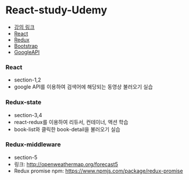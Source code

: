 # React-study-Udemy

- [강의 링크](https://www.udemy.com/react-redux-korean/learn/v4/overview)
- [React](https://reactjs.org/docs/hello-world.html)
- [Redux](http://redux.js.org/)
- [Bootstrap](http://getbootstrap.com/)
- [GoogleAPI](https://console.developers.google.com/)

### React 
- section-1,2
- google API를 이용하여 검색어에 해당되는 동영상 불러오기 실습

### Redux-state
- section-3,4
- react-redux를 이용하여 리듀서, 컨테이너, 액션 학습
- book-list와 클릭한 book-detail을 불러오기 실습

### Redux-middleware
- section-5
- 링크: http://openweathermap.org/forecast5
- Redux promise npm: https://www.npmjs.com/package/redux-promise

